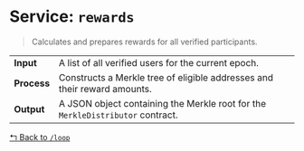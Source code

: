 # Service: `rewards`

> Calculates and prepares rewards for all verified participants.

| | |
| :--- | :--- |
| **Input** | A list of all verified users for the current epoch. |
| **Process** | Constructs a Merkle tree of eligible addresses and their reward amounts. |
| **Output** | A JSON object containing the Merkle root for the `MerkleDistributor` contract. |

[↰ Back to `/loop`](../readme.md)